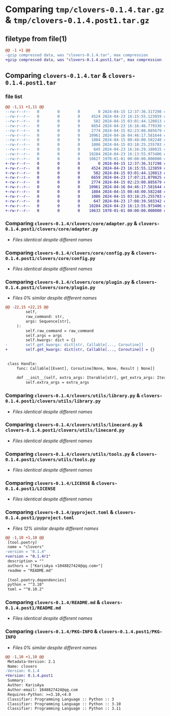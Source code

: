# Comparing `tmp/clovers-0.1.4.tar.gz` & `tmp/clovers-0.1.4.post1.tar.gz`

## filetype from file(1)

```diff
@@ -1 +1 @@
-gzip compressed data, was "clovers-0.1.4.tar", max compression
+gzip compressed data, was "clovers-0.1.4.post1.tar", max compression
```

## Comparing `clovers-0.1.4.tar` & `clovers-0.1.4.post1.tar`

### file list

```diff
@@ -1,11 +1,11 @@
--rw-r--r--   0        0        0        0 2024-04-15 12:37:36.317298 clovers-0.1.4/clovers/__init__.py
--rw-r--r--   0        0        0     4524 2024-04-23 16:15:55.123859 clovers-0.1.4/clovers/core/adapter.py
--rw-r--r--   0        0        0      582 2024-04-15 03:01:44.120813 clovers-0.1.4/clovers/core/config.py
--rw-r--r--   0        0        0     6654 2024-04-23 16:16:46.779330 clovers-0.1.4/clovers/core/plugin.py
--rw-r--r--   0        0        0     2774 2024-04-15 02:23:00.885679 clovers-0.1.4/clovers/utils/library.py
--rw-r--r--   0        0        0    10961 2024-04-16 04:46:17.581644 clovers-0.1.4/clovers/utils/linecard.py
--rw-r--r--   0        0        0     1884 2024-04-15 08:48:00.582248 clovers-0.1.4/clovers/utils/tools.py
--rw-r--r--   0        0        0     1086 2024-04-15 03:18:25.255783 clovers-0.1.4/LICENSE
--rw-r--r--   0        0        0      645 2024-04-23 16:16:29.188815 clovers-0.1.4/pyproject.toml
--rw-r--r--   0        0        0    10284 2024-04-23 16:13:55.973406 clovers-0.1.4/README.md
--rw-r--r--   0        0        0    10627 1970-01-01 00:00:00.000000 clovers-0.1.4/PKG-INFO
+-rw-r--r--   0        0        0        0 2024-04-15 12:37:36.317298 clovers-0.1.4.post1/clovers/__init__.py
+-rw-r--r--   0        0        0     4524 2024-04-23 16:15:55.123859 clovers-0.1.4.post1/clovers/core/adapter.py
+-rw-r--r--   0        0        0      582 2024-04-15 03:01:44.120813 clovers-0.1.4.post1/clovers/core/config.py
+-rw-r--r--   0        0        0     6659 2024-04-23 17:07:21.079825 clovers-0.1.4.post1/clovers/core/plugin.py
+-rw-r--r--   0        0        0     2774 2024-04-15 02:23:00.885679 clovers-0.1.4.post1/clovers/utils/library.py
+-rw-r--r--   0        0        0    10961 2024-04-16 04:46:17.581644 clovers-0.1.4.post1/clovers/utils/linecard.py
+-rw-r--r--   0        0        0     1884 2024-04-15 08:48:00.582248 clovers-0.1.4.post1/clovers/utils/tools.py
+-rw-r--r--   0        0        0     1086 2024-04-15 03:18:25.255783 clovers-0.1.4.post1/LICENSE
+-rw-r--r--   0        0        0      647 2024-04-23 17:08:39.503342 clovers-0.1.4.post1/pyproject.toml
+-rw-r--r--   0        0        0    10284 2024-04-23 16:13:55.973406 clovers-0.1.4.post1/README.md
+-rw-r--r--   0        0        0    10633 1970-01-01 00:00:00.000000 clovers-0.1.4.post1/PKG-INFO
```

### Comparing `clovers-0.1.4/clovers/core/adapter.py` & `clovers-0.1.4.post1/clovers/core/adapter.py`

 * *Files identical despite different names*

### Comparing `clovers-0.1.4/clovers/core/config.py` & `clovers-0.1.4.post1/clovers/core/config.py`

 * *Files identical despite different names*

### Comparing `clovers-0.1.4/clovers/core/plugin.py` & `clovers-0.1.4.post1/clovers/core/plugin.py`

 * *Files 0% similar despite different names*

```diff
@@ -22,15 +22,15 @@
         self,
         raw_command: str,
         args: Sequence[str],
     ):
         self.raw_command = raw_command
         self.args = args
         self.kwargs: dict = {}
-        self.get_kwargs: dict[str, Callable[..., Coroutine]]
+        self.get_kwargs: dict[str, Callable[..., Coroutine]] = {}
 
 
 class Handle:
     func: Callable[[Event], Coroutine[None, None, Result | None]]
 
     def __init__(self, extra_args: Iterable[str], get_extra_args: Iterable[str]):
         self.extra_args = extra_args
```

### Comparing `clovers-0.1.4/clovers/utils/library.py` & `clovers-0.1.4.post1/clovers/utils/library.py`

 * *Files identical despite different names*

### Comparing `clovers-0.1.4/clovers/utils/linecard.py` & `clovers-0.1.4.post1/clovers/utils/linecard.py`

 * *Files identical despite different names*

### Comparing `clovers-0.1.4/clovers/utils/tools.py` & `clovers-0.1.4.post1/clovers/utils/tools.py`

 * *Files identical despite different names*

### Comparing `clovers-0.1.4/LICENSE` & `clovers-0.1.4.post1/LICENSE`

 * *Files identical despite different names*

### Comparing `clovers-0.1.4/pyproject.toml` & `clovers-0.1.4.post1/pyproject.toml`

 * *Files 12% similar despite different names*

```diff
@@ -1,10 +1,10 @@
 [tool.poetry]
 name = "clovers"
-version = "0.1.4"
+version = "0.1.4r1"
 description = ""
 authors = ["KarisAya <1048827424@qq.com>"]
 readme = "README.md"
 
 [tool.poetry.dependencies]
 python = "^3.10"
 toml = "^0.10.2"
```

### Comparing `clovers-0.1.4/README.md` & `clovers-0.1.4.post1/README.md`

 * *Files identical despite different names*

### Comparing `clovers-0.1.4/PKG-INFO` & `clovers-0.1.4.post1/PKG-INFO`

 * *Files 0% similar despite different names*

```diff
@@ -1,10 +1,10 @@
 Metadata-Version: 2.1
 Name: clovers
-Version: 0.1.4
+Version: 0.1.4.post1
 Summary: 
 Author: KarisAya
 Author-email: 1048827424@qq.com
 Requires-Python: >=3.10,<4.0
 Classifier: Programming Language :: Python :: 3
 Classifier: Programming Language :: Python :: 3.10
 Classifier: Programming Language :: Python :: 3.11
```

